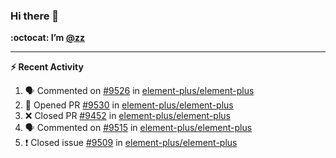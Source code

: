### Hi there 👋

**:octocat: I’m [@zz](https://github.com/holazz)**

---

**:zap: Recent Activity**

<!--START_SECTION:activity-->
1. 🗣 Commented on [#9526](https://github.com/element-plus/element-plus/issues/9526) in [element-plus/element-plus](https://github.com/element-plus/element-plus)
2. 💪 Opened PR [#9530](https://github.com/element-plus/element-plus/pull/9530) in [element-plus/element-plus](https://github.com/element-plus/element-plus)
3. ❌ Closed PR [#9452](https://github.com/element-plus/element-plus/pull/9452) in [element-plus/element-plus](https://github.com/element-plus/element-plus)
4. 🗣 Commented on [#9515](https://github.com/element-plus/element-plus/issues/9515) in [element-plus/element-plus](https://github.com/element-plus/element-plus)
5. ❗️ Closed issue [#9509](https://github.com/element-plus/element-plus/issues/9509) in [element-plus/element-plus](https://github.com/element-plus/element-plus)
<!--END_SECTION:activity-->
